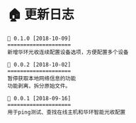 🏠 更新日志
====================

    🐧 0.1.0 [2018-10-09]
    ====================
    新增华环光收连续配置设备选项，方便配置多个设备

    🐧 0.0.2 [2018-10-02]
    ====================
    暂停获取本地网络信息的功能
    功能剥离，拆分原始文件。

    🐧 0.0.1 [2018-09-16]
    ====================
    用于ping测试、查找在线主机和华环智能光收配置
